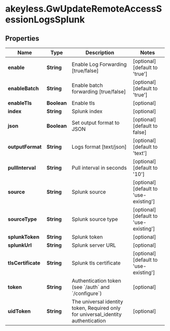 # akeyless.GwUpdateRemoteAccessSessionLogsSplunk

## Properties

Name | Type | Description | Notes
------------ | ------------- | ------------- | -------------
**enable** | **String** | Enable Log Forwarding [true/false] | [optional] [default to &#39;true&#39;]
**enableBatch** | **String** | Enable batch forwarding [true/false] | [optional] [default to &#39;true&#39;]
**enableTls** | **Boolean** | Enable tls | [optional] 
**index** | **String** | Splunk index | [optional] 
**json** | **Boolean** | Set output format to JSON | [optional] [default to false]
**outputFormat** | **String** | Logs format [text/json] | [optional] [default to &#39;text&#39;]
**pullInterval** | **String** | Pull interval in seconds | [optional] [default to &#39;10&#39;]
**source** | **String** | Splunk source | [optional] [default to &#39;use-existing&#39;]
**sourceType** | **String** | Splunk source type | [optional] [default to &#39;use-existing&#39;]
**splunkToken** | **String** | Splunk token | [optional] 
**splunkUrl** | **String** | Splunk server URL | [optional] 
**tlsCertificate** | **String** | Splunk tls certificate | [optional] [default to &#39;use-existing&#39;]
**token** | **String** | Authentication token (see &#x60;/auth&#x60; and &#x60;/configure&#x60;) | [optional] 
**uidToken** | **String** | The universal identity token, Required only for universal_identity authentication | [optional] 


